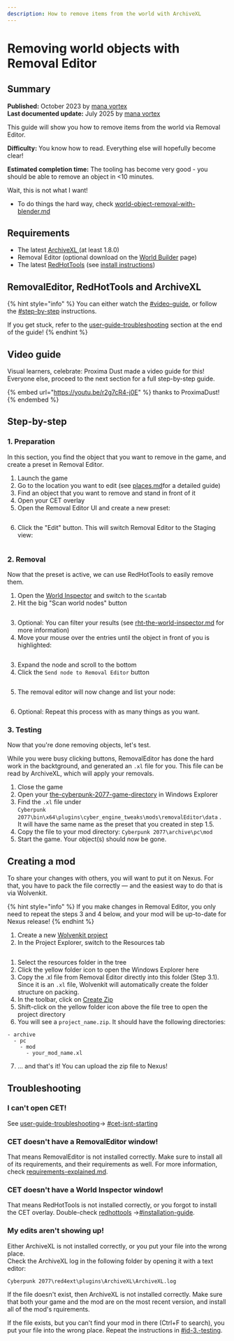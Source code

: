 ```yaml
---
description: How to remove items from the world with ArchiveXL
---
```


# Removing world objects with Removal Editor

## Summary

**Published:** October 2023 by [mana vortex](https://app.gitbook.com/u/NfZBoxGegfUqB33J9HXuCs6PVaC3 "mention")\
**Last documented update:** July 2025 by [mana vortex](https://app.gitbook.com/u/NfZBoxGegfUqB33J9HXuCs6PVaC3 "mention")

This guide will show you how to remove items from the world via Removal Editor.

**Difficulty:** You know how to read. Everything else will hopefully become clear!

**Estimated completion time:** The tooling has become very good - you should be able to remove an object in <10 minutes.

Wait, this is not what I want!

* To do things the hard way, check [world-object-removal-with-blender.md](world-object-removal-with-blender.md "mention")

## Requirements

* The latest [ArchiveXL ](https://www.nexusmods.com/cyberpunk2077/mods/4198)(at least 1.8.0)
* Removal Editor (optional download on the [World Builder](https://www.nexusmods.com/cyberpunk2077/mods/20660?tab=files) page)
* The latest [RedHotTools](https://github.com/psiberx/cp2077-red-hot-tools/releases/) (see [install instructions](../../../for-mod-creators-theory/modding-tools/redhottools/#installation-guide))

## RemovalEditor, RedHotTools and ArchiveXL

{% hint style="info" %}
You can either watch the [#video-guide](world-editing-deleting-objects.md#video-guide "mention"), or follow the [#step-by-step](world-editing-deleting-objects.md#step-by-step "mention") instructions.

If you get stuck, refer to the [user-guide-troubleshooting](../../../for-mod-users/user-guide-troubleshooting/ "mention") section at the end of the guide!
{% endhint %}

## Video guide

Visual learners, celebrate: Proxima Dust made a video guide for this! Everyone else, proceed to the next section for a full step-by-step guide.

{% embed url="https://youtu.be/r2g7cR4-j0E" %}
thanks to ProximaDust!
{% endembed %}

## Step-by-step

### 1. Preparation

In this section, you find the object that you want to remove in the game, and create a preset in Removal Editor.

1. Launch the game
2. Go to the location you want to edit (see [places.md](../../../for-mod-creators-theory/references-lists-and-overviews/reference-world-sectors/places.md "mention")for a detailed guide)
3. Find an object that you want to remove and stand in front of it
4. Open your CET overlay
5. Open the Removal Editor UI and create a new preset:

<figure><img src="../../../.gitbook/assets/removal_editor_create_preset.png" alt=""><figcaption></figcaption></figure>

6. Click the "Edit" button. This will switch Removal Editor to the Staging view:

<figure><img src="../../../.gitbook/assets/removal_editor_staging.png" alt=""><figcaption></figcaption></figure>

### 2. Removal

Now that the preset is active, we can use RedHotTools to easily remove them.

1. Open the [World Inspector](../../../for-mod-creators-theory/modding-tools/redhottools/#world-inspector) and switch to the `Scan`tab
2. Hit the big "Scan world nodes" button

<figure><img src="../../../.gitbook/assets/removal_editor_filter.png" alt=""><figcaption></figcaption></figure>

3. Optional: You can filter your results (see [rht-the-world-inspector.md](../../../for-mod-creators-theory/modding-tools/redhottools/rht-the-world-inspector.md "mention") for more information)
4. Move your mouse over the entries until the object in front of you is highlighted:

<figure><img src="../../../.gitbook/assets/removal_editor_highlight.png" alt=""><figcaption></figcaption></figure>

3. Expand the node and scroll to the bottom
4. Click the `Send node to Removal Editor`  button

<figure><img src="../../../.gitbook/assets/removal_editor_redhottools_integration.png" alt=""><figcaption></figcaption></figure>

5. The removal editor will now change and list your node:

<figure><img src="../../../.gitbook/assets/removal_editor_with_node.png" alt=""><figcaption></figcaption></figure>

6. Optional: Repeat this process with as many things as you want.

### 3. Testing

Now that you're done removing objects, let's test.&#x20;

While you were busy clicking buttons, RemovalEditor has done the hard work in the backtground, and generated an `.xl` file for you. This file can be read by ArchiveXL, which will apply your removals.

1. Close the game
2. Open your [the-cyberpunk-2077-game-directory](../../../for-mod-users/users-modding-cyberpunk-2077/the-cyberpunk-2077-game-directory/ "mention") in Windows Explorer
3. Find the `.xl` file under\
   `Cyberpunk 2077\bin\x64\plugins\cyber_engine_tweaks\mods\removalEditor\data` .\
   It will have the same name as the preset that you created in step 1.5.
4. Copy the file to your mod directory: `Cyberpunk 2077\archive\pc\mod`&#x20;
5. Start the game. Your object(s) should now be gone.

## Creating a mod

To share your changes with others, you will want to put it on Nexus. For that, you have to pack the file correctly — and the easiest way to do that is via Wolvenkit.

{% hint style="info" %}
If you make changes in Removal Editor, you only need to repeat the steps 3 and 4 below, and your mod will be up-to-date for Nexus release!
{% endhint %}

1. Create a new [Wolvenkit project](https://app.gitbook.com/s/-MP_ozZVx2gRZUPXkd4r/wolvenkit-app/usage/wolvenkit-projects#create-a-new-wolvenkit-mod-project)
2. In the Project Explorer, switch to the Resources tab

<figure><img src="../../../.gitbook/assets/removal_editor_wkit_project.png" alt=""><figcaption></figcaption></figure>

1. Select the resources folder in the tree
2. Click the yellow folder icon to open the Windows Explorer here
3. Copy the .xl file from Removal Editor directly into this folder (Step 3.1). Since it is an `.xl` file, Wolvenkit will automatically create the folder structure on packing.
4. In the toolbar, click on [Create Zip](https://app.gitbook.com/s/-MP_ozZVx2gRZUPXkd4r/wolvenkit-app/menu/toolbar#create-zip)
5. Shift-click on the yellow folder icon above the file tree to open the project directory
6. You will see a `project_name.zip`. It should have the following directories:

```
- archive
  - pc
    - mod
      - your_mod_name.xl
```

7. ... and that's it! You can upload the zip file to Nexus!

## Troubleshooting

### I can't open CET!

See [user-guide-troubleshooting](../../../for-mod-users/user-guide-troubleshooting/ "mention")-> [#cet-isnt-starting](../../../for-mod-users/user-guide-troubleshooting/#cet-isnt-starting "mention")

### CET doesn't have a RemovalEditor window!

That means RemovalEditor is not installed correctly. Make sure to install all of its requirements, and their requirements as well. For more information, check [requirements-explained.md](../../../for-mod-users/user-guide-troubleshooting/requirements-explained.md "mention").

### CET doesn't have a World Inspector window!

That means RedHotTools is not installed correctly, or you forgot to install the CET overlay. Double-check [redhottools](../../../for-mod-creators-theory/modding-tools/redhottools/ "mention") ->[#installation-guide](../../../for-mod-creators-theory/modding-tools/redhottools/#installation-guide "mention").

### My edits aren't showing up!

Either ArchiveXL is not installed correctly, or you put your file into the wrong place.\
Check the ArchiveXL log in the following folder by opening it with a text editor:&#x20;

```
Cyberpunk 2077\red4ext\plugins\ArchiveXL\ArchiveXL.log
```

If the file doesn't exist, then ArchiveXL is not installed correctly. Make sure that both your game and the mod are on the most recent version, and install all of the mod's rquirements.

If the file exists, but you can't find your mod in there (Ctrl+F to search), you put your file into the wrong place. Repeat the instructions in [#id-3.-testing](world-editing-deleting-objects.md#id-3.-testing "mention").
